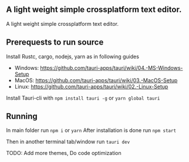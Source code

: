 
## A light weight simple crossplatform text editor.
A light weight simple crossplatform text editor.



## Prerequests to run source

Install Rustc, cargo, nodejs, yarn as in following guides

- Windows: https://github.com/tauri-apps/tauri/wiki/04.-MS-Windows-Setup
- MacOS:   https://github.com/tauri-apps/tauri/wiki/03.-MacOS-Setup
- Linux:   https://github.com/tauri-apps/tauri/wiki/02.-Linux-Setup

Install Tauri-cli with `npm install tauri -g` or `yarn global tauri`

## Running

In main folder run `npm i` or `yarn`
After installation is done run `npm start`

Then in another terminal tab/window run `tauri dev`


TODO: Add more themes, Do code optimization
